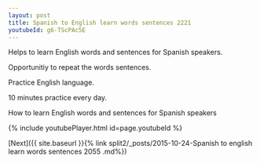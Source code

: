 ```yaml
---
layout: post
title: Spanish to English learn words sentences 2221 
youtubeId: g6-TScPAc5E
---
```

 
 
Helps to learn English words and sentences for Spanish speakers.

Opportunitiy to repeat the words sentences. 

Practice English language. 
 
10 minutes practice every day. 
 
How to learn English words and sentences for Spanish speakers 
 
{% include youtubePlayer.html id=page.youtubeId %}
 
 
[Next]({{ site.baseurl }}{% link  split2/_posts/2015-10-24-Spanish to english learn words sentences 2055 .md%})
 
